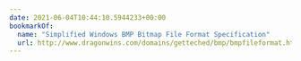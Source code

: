 ```yaml
---
date: 2021-06-04T10:44:10.5944233+00:00
bookmarkOf:
  name: "Simplified Windows BMP Bitmap File Format Specification"
  url: http://www.dragonwins.com/domains/getteched/bmp/bmpfileformat.htm
---
```

